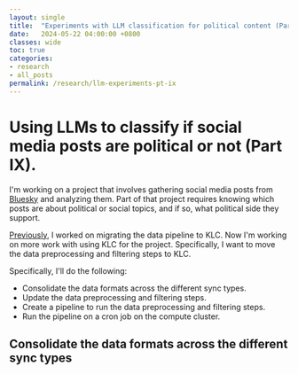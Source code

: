 ```yaml
---
layout: single
title:  "Experiments with LLM classification for political content (Part IX)"
date:   2024-05-22 04:00:00 +0800
classes: wide
toc: true
categories:
- research
- all_posts
permalink: /research/llm-experiments-pt-ix
---
```

# Using LLMs to classify if social media posts are political or not (Part IX).
I'm working on a project that involves gathering social media posts from [Bluesky](https://bsky.app/) and analyzing them. Part of that project requires knowing which posts are about political or social topics, and if so, what political side they support.

[Previously](https://markptorres.com/research/llm-experiments-pt-viii), I worked on migrating the data pipeline to KLC. Now I'm working on more work with using KLC for the project. Specifically, I want to move the data preprocessing and filtering steps to KLC. 

Specifically, I'll do the following:
- Consolidate the data formats across the different sync types.
- Update the data preprocessing and filtering steps.
- Create a pipeline to run the data preprocessing and filtering steps.
- Run the pipeline on a cron job on the compute cluster.

## Consolidate the data formats across the different sync types

